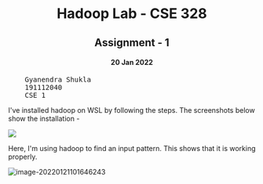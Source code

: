 <center>
    <h1>
        Hadoop Lab - CSE 328
    </h1>
    <h2>
        Assignment - 1
    </h2>
    <h4>
        20 Jan 2022
    </h4>
</center>





<pre>
    Gyanendra Shukla
    191112040
    CSE 1
</pre>



I've installed hadoop on WSL by following the steps. The screenshots below show the installation - 

![](C:\Users\kumar\AppData\Roaming\Typora\typora-user-images\image-20220121101634316.png)



Here, I'm using hadoop to find an input pattern. This shows that it is working properly.

![image-20220121101646243](C:\Users\kumar\AppData\Roaming\Typora\typora-user-images\image-20220121101646243.png)

